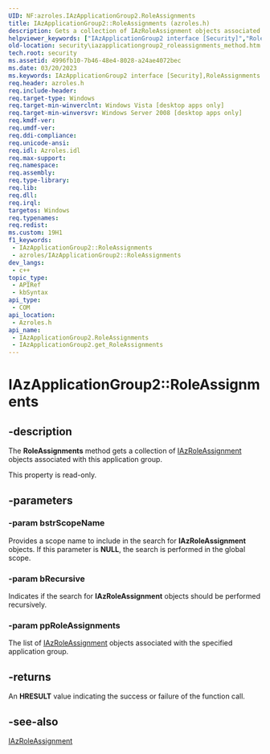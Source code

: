 ```yaml
---
UID: NF:azroles.IAzApplicationGroup2.RoleAssignments
title: IAzApplicationGroup2::RoleAssignments (azroles.h)
description: Gets a collection of IAzRoleAssignment objects associated with this application group.
helpviewer_keywords: ["IAzApplicationGroup2 interface [Security]","RoleAssignments property","IAzApplicationGroup2.RoleAssignments","IAzApplicationGroup2::RoleAssignments","IAzApplicationGroup2::get_RoleAssignments","RoleAssignments","RoleAssignments property [Security]","RoleAssignments property [Security]","IAzApplicationGroup2 interface","azroles/IAzApplicationGroup2::RoleAssignments","azroles/IAzApplicationGroup2::get_RoleAssignments","security.iazapplicationgroup2_roleassignments_method"]
old-location: security\iazapplicationgroup2_roleassignments_method.htm
tech.root: security
ms.assetid: 4996fb10-7b46-48e4-8028-a24ae4072bec
ms.date: 03/20/2023
ms.keywords: IAzApplicationGroup2 interface [Security],RoleAssignments property, IAzApplicationGroup2.RoleAssignments, IAzApplicationGroup2::RoleAssignments, IAzApplicationGroup2::get_RoleAssignments, RoleAssignments, RoleAssignments property [Security], RoleAssignments property [Security],IAzApplicationGroup2 interface, azroles/IAzApplicationGroup2::RoleAssignments, azroles/IAzApplicationGroup2::get_RoleAssignments, security.iazapplicationgroup2_roleassignments_method
req.header: azroles.h
req.include-header: 
req.target-type: Windows
req.target-min-winverclnt: Windows Vista [desktop apps only]
req.target-min-winversvr: Windows Server 2008 [desktop apps only]
req.kmdf-ver: 
req.umdf-ver: 
req.ddi-compliance: 
req.unicode-ansi: 
req.idl: Azroles.idl
req.max-support: 
req.namespace: 
req.assembly: 
req.type-library: 
req.lib: 
req.dll: 
req.irql: 
targetos: Windows
req.typenames: 
req.redist: 
ms.custom: 19H1
f1_keywords:
 - IAzApplicationGroup2::RoleAssignments
 - azroles/IAzApplicationGroup2::RoleAssignments
dev_langs:
 - c++
topic_type:
 - APIRef
 - kbSyntax
api_type:
 - COM
api_location:
 - Azroles.h
api_name:
 - IAzApplicationGroup2.RoleAssignments
 - IAzApplicationGroup2.get_RoleAssignments
---
```


# IAzApplicationGroup2::RoleAssignments

## -description

The **RoleAssignments** method gets a collection of [IAzRoleAssignment](nn-azroles-iazroleassignment.md) objects associated with this application group.

This property is read-only.

## -parameters

### -param bstrScopeName

Provides a scope name to include in the search for **IAzRoleAssignment** objects. If this parameter is **NULL**, the search is performed in the global scope.

### -param bRecursive

Indicates if the search for **IAzRoleAssignment** objects should be performed recursively.

### -param ppRoleAssignments

The list of [IAzRoleAssignment](nn-azroles-iazroleassignment.md) objects associated with the specified application group.

## -returns

An **HRESULT** value indicating the success or failure of the function call.

## -see-also

[IAzRoleAssignment](nn-azroles-iazroleassignment.md)
